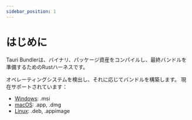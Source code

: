 ```yaml
---
sidebar_position: 1
---
```


# はじめに

Tauri Bundlerは、バイナリ、パッケージ資産をコンパイルし、最終バンドルを準備するためのRustハーネスです。

オペレーティングシステムを検出し、それに応じてバンドルを構築します。 現在サポートされています：

- [Windows](./windows.md): .msi
- [macOS](./macos.md): .app, .dmg
- [Linux](./linux.md): .deb, .appimage

